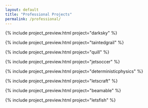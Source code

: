 ```yaml
---
layout: default
title: "Professional Projects"
permalink: /professional/
---
```


{% include project_preview.html project="darksky" %}

{% include project_preview.html project="taintedgrail" %}

{% include project_preview.html project="quill" %}

{% include project_preview.html project="jetsoccer" %}

{% include project_preview.html project="deterministicphysics" %}

{% include project_preview.html project="letscraft" %}

{% include project_preview.html project="beamable" %}

{% include project_preview.html project="letsfish" %}

